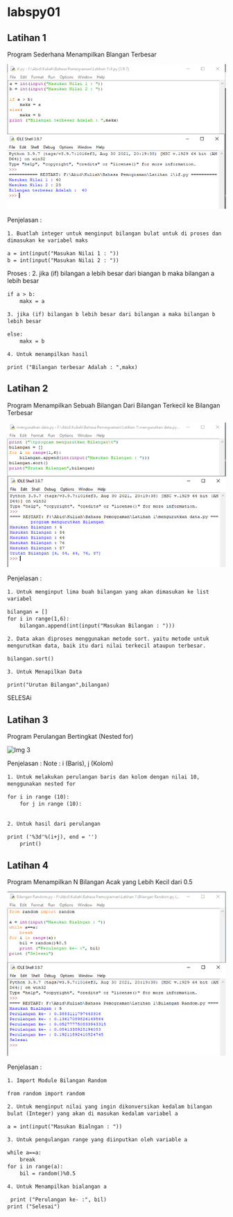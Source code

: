 # labspy01
## Latihan 1

Program Sederhana Menampilkan Blangan Terbesar </p>

![img 1](screenshot/1.png)

Penjelasan :

    1. Buatlah integer untuk menginput bilangan bulat untuk di proses dan dimasukan ke variabel maks

````
a = int(input("Masukan Nilai 1 : "))
b = int(input("Masukan Nilai 2 : "))
````
Proses : 
    2. jika (if) bilangan a lebih besar dari biangan b maka bilangan a lebih besar
````
if a > b:
    makx = a
````
    3. jika (if) bilangan b lebih besar dari bilangan a maka bilangan b lebih besar
````
else:
    makx = b
````
    4. Untuk menampilkan hasil
````
print ("Bilangan terbesar Adalah : ",makx)
````

## Latihan 2

Program Menampilkan Sebuah Bilangan Dari Bilangan Terkecil ke Bilangan Terbesar

![Img 2](screenshot/2.png)

Penjelasan :

    1. Untuk menginput lima buah bilangan yang akan dimasukan ke list variabel 
````
bilangan = []
for i in range(1,6):
    bilangan.append(int(input("Masukan Bilangan : ")))
````

    2. Data akan diproses menggunakan metode sort. yaitu metode untuk mengurutkan data, baik itu dari nilai terkecil ataupun terbesar.
````
bilangan.sort()
````
    3. Untuk Menapilkan Data
````
print("Urutan Bilangan",bilangan)
````
SELESAi

## Latihan 3

Program Perulangan Bertingkat (Nested for)

![Img 3](screenshoot/3.png)

Penjelasan :
Note : i (Baris), j (Kolom)

    1. Untuk melakukan perulangan baris dan kolom dengan nilai 10, menggunakan nested for

````
for i in range (10):
    for j in range (10):
        
````
    2. Untuk hasil dari perulangan
````
print ('%3d'%(i+j), end = '')
    print()
````

## Latihan 4

Program Menampilkan N Bilangan Acak yang Lebih Kecil dari 0.5

![IMG 4](screenshot/4.png)

Penjelasan :

    1. Import Module Bilangan Random

````
from random import random
```` 

    2. Untuk menginput nilai yang ingin dikonversikan kedalam bilangan bulat (Integer) yang akan di masukan kedalam variabel a

````
a = int(input("Masukan Bialngan : "))
````
    3. Untuk pengulangan range yang diinputkan oleh variable a
````
while a==a:
    break
for i in range(a):
    bil = random()%0.5
````

    4. Untuk Menampilkan bialangan a

````
 print ("Perulangan ke- :", bil)
print ("Selesai")
````